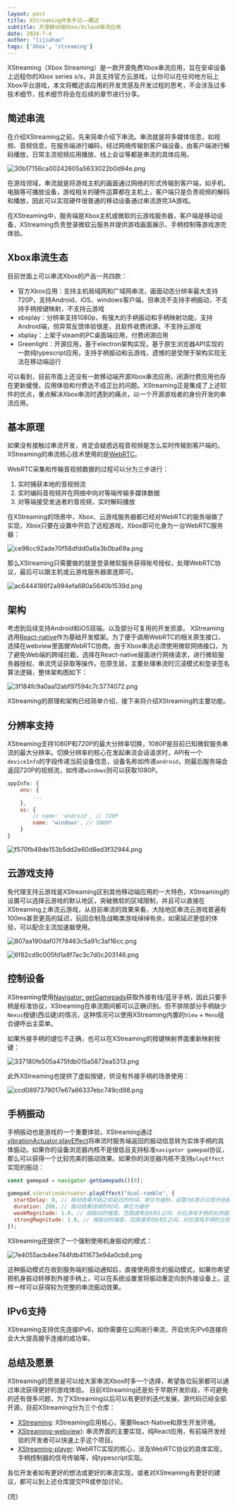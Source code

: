 ```yaml
---
layout: post
title: XStreaming开发手记——概述
subtitle: 开源移动端Xbox/Xcloud串流应用
date: 2024-7-4
author: "lijiahao"
tags: ['Xbox', 'streaming']
---
```


XStreaming（Xbox Streaming）是一款开源免费Xbox串流应用，旨在安卓设备上远程你的Xbox series x/s，并且支持官方云游戏，让你可以在任何地方玩上Xbox平台游戏，本文将概述该应用的开发灵感及开发过程的思考，不会涉及过多技术细节，技术细节将会在后续的章节进行分享。

## 简述串流
在介绍XStreaming之前，先来简单介绍下串流。串流就是将多媒体信息，如视频、音频信息，在服务端进行编码，经过网络传输到客户端设备，由客户端进行解码播放，日常主流视频应用播放、线上会议等都是串流的具体应用。

![30b17156ca00242605a5633022b0d94e.png](/img/xstreaming/intro/30b17156ca00242605a5633022b0d94e.png)

在游戏领域，串流就是将游戏主机的画面通过网络的形式传输到客户端，如手机、电脑等可播放设备，游戏相关的硬件运算都在主机上，客户端只是负责视频的解码和播放，因此可以实现硬件很普通的移动设备通过串流游完3A游戏。

在XStreaming中，服务端是Xbox主机或微软的云游戏服务器，客户端是移动设备，XStreaming负责登录微软云服务并提供游戏画面展示、手柄控制等游戏游完体验。

## Xbox串流生态

目前世面上可以串流Xbox的产品一共四款：

- 官方Xbox应用：支持主机局域网和广域网串流，画面动态分辨率最大支持720P，支持Android、iOS、windows客户端，但串流不支持手柄振动，不支持手柄按键映射，不支持云游戏
- xbxplay：分辨率支持1080p，有强大的手柄振动和手柄映射功能，支持Android端，但异常反馈体验很差，且软件收费闭源，不支持云游戏
- xbplay：上架于steam的PC桌面端应用，付费闭源应用
- Greenlight：开源应用，基于electron架构实现，基于原生浏览器API实现的一款纯typescript应用，支持手柄振动和云游戏，遗憾的是受限于架构实现无法在移动端运行

可以看到，目前市面上还没有一款移动端开源Xbox串流应用，闭源付费应用也存在更新缓慢，应用体验和付费达不成正比的问题。XStreaming正是集成了上述软件的优点，重点解决Xbox串流时遇到的痛点，以一个开源游戏者的身份开发的串流应用。

## 基本原理
如果没有接触过串流开发，肯定会疑惑远程音视频是怎么实时传输到客户端的。XStreaming的串流核心技术使用的是[WebRTC](https://webrtc.org/)。

WebRTC采集和传输音视频数据的过程可以分为三步进行：

1. 实时捕获本地的音视频流
2. 实时编码音视频并在网络中向对等端传输多媒体数据
3. 对等端接受发送者的音视频，实时解码播放

在XStreaming的场景中，Xbox、云游戏服务器都已经对WebRTC的服务端做了实现，Xbox只要在设置中开启了远程游戏，Xbox即可化身为一台WebRTC服务器：

![ce98cc92ade70f58dfdd0a6a3b0ba69a.png](/img/xstreaming/intro/ce98cc92ade70f58dfdd0a6a3b0ba69a.png)

那么XStreaming只需要做的就是登录微软服务获得账号授权，处理WebRTC协议，最后可以跟主机或云游戏服务器直连即可。

![ac6444186f2a994efa680a5640b1539d.png](/img/xstreaming/intro/ac6444186f2a994efa680a5640b1539d.png)

## 架构
考虑到后续支持Android和iOS双端，以及部分可复用的开发资源，
XStreaming选用[React-native](https://reactnative.dev/)作为基础开发框架。为了便于调用WebRTC的相关原生接口，选择在webview里面做WebRTC协商。由于Xbox串流必须使用微软网络接口，为了避免Web端的跨域拦截，选择在React-native层面进行网络请求，进行微软服务器授权、串流凭证获取等操作。在原生层，主要处理串流时沉浸模式和登录签名算法逻辑，整体架构图如下：

![3f184fc9a0aa12abf97594c7c3774072.png](/img/xstreaming/intro/3f184fc9a0aa12abf97594c7c3774072.png)

XStreaming的原理和架构已经简单介绍，接下来将介绍XStreaming的主要功能。

## 分辨率支持

XStreaming支持1080P和720P的最大分辨率切换，1080P是目前已知微软服务串流的最大分辨率。切换分辨率的核心在发起串流会话请求时，API有一个`deviceInfo`的字段传递当前设备信息，设备名称如传递`android`，则最后服务端会返回720P的视频流，如传递`windows`则可以获取1080P。

```js
appInfo: {
	env: {
		...
	},
	os: {
		// name: 'android', // 720P
		name: 'windows', // 1080P
	}
}
```

![f570fb49de153b5dd2e60d8ed3f32944.png](/img/xstreaming/intro/f570fb49de153b5dd2e60d8ed3f32944.png)

## 云游戏支持
免代理支持云游戏是XStreaming区别其他移动端应用的一大特色，XStreaming的设置可以选择云游戏的默认地区，突破微软的区域限制，并且可以直接在XStreaming上串流云游戏，从目前串流的效果来看，大陆地区串流云游戏普遍有100ms甚至更高的延迟，玩回合制及战略类游戏绰绰有余，如需延迟更低的体验，可以配合主流加速器使用。

![807aa190daf07f78463c5a91c3af16cc.png](/img/xstreaming/intro/807aa190daf07f78463c5a91c3af16cc.png)

![6f82cd9c005fd1a8f7ac3c7d0c203146.png](/img/xstreaming/intro/6f82cd9c005fd1a8f7ac3c7d0c203146.png)

## 控制设备

XStreaming使用[Navigator: getGamepads](https://developer.mozilla.org/en-US/docs/Web/API/Navigator/getGamepads)获取外接有线/蓝牙手柄，因此只要手柄是标准协议，XStreaming在串流期间都可以正确识别。但不排除部分手柄缺少`Nexus`按键(西瓜键)的情况，这种情况可以使用XStreaming内置的`View` + `Menu`组合键呼出主菜单。

如果外接手柄的键位不正确，也可以在XStreaming的按键映射界面重新映射按键：

![337180fe505a475fdb015a5872ea5313.png](/img/xstreaming/intro/337180fe505a475fdb015a5872ea5313.png)

此外XStreaming也提供了虚拟按键，供没有外接手柄的场景使用：

![ccd0897379017e67a86337ebc749cd98.png](/img/xstreaming/intro/ccd0897379017e67a86337ebc749cd98.png)

## 手柄振动

手柄振动也是游戏的一个重要体验，XStreaming通过[vibrationActuator.playEffect](https://developer.mozilla.org/en-US/docs/Web/API/GamepadHapticActuator/playEffect)将串流时服务端返回的振动信息转为实体手柄的具体振动，如果你的设备浏览器内核不是很低且支持标准`navigator gamepad`协议，那么可以获得一个比较完美的振动效果。如果你的浏览器内核不支持`playEffect`实现的振动：

```js
const gamepad = navigator.getGamepads()[0];

gamepad.vibrationActuator.playEffect("dual-rumble", {
  startDelay: 0, // 振动效果开始之前延迟的时间，单位为毫秒。设置为0表示立即开始振动效果
  duration: 200, // 振动效果持续的时间，单位为毫秒
  weakMagnitude: 1.0, // 弱振动的强度，范围通常在0到1之间。对应游戏手柄的右侧振动电机
  strongMagnitude: 1.0, // 强振动的强度，范围通常在0到1之间。对应游戏手柄的左侧振动电机
});
```

XStreaming还提供了一个强制使用机身振动的模式：

![7e4055acb4ee744fdb411673e94a0cb8.png](/img/xstreaming/intro/7e4055acb4ee744fdb411673e94a0cb8.png)


这种振动模式在收到服务端的振动通知后，直接使用原生的振动模式，如果你希望把机身振动转移到外接手柄上，可以在系统设置里将振动重定向到外接设备上，这样一样可以获得较为完整的串流振动效果。

## IPv6支持
XStreaming支持优先连接IPv6，如你需要在公网进行串流，开启优先IPv6连接将会大大提高握手连接的成功率。

## 总结及愿景

XStreaming的愿景是可以给大家串流Xbox时多一个选择，希望各位玩家都可以通过串流获得更好的游戏体验。 目前XStreaming还是处于早期开发阶段，不可避免的还有很多问题，为了XStreaming以后可以有更好的迭代发展，源代码已经全部开源，目前XStreaming分为三个仓库：

- [XStreaming](https://github.com/Geocld/XStreaming): XStreaming应用核心，需要React-Native和原生开发环境。
- [XStreaming-webview)](https://github.com/Geocld/XStreaming-webview): 串流界面的主要实现，纯React应用，有前端开发经验的开发者可以快速上手这个项目。
- [XStreaming-player](https://github.com/Geocld/XStreaming-player): WebRTC实现的核心，涉及WebRTC协议的具体实现，手柄控制器的信号传输等，纯typescript实现。

各位开发者如有更好的想法或更好的串流实现，或者对XStreaming有更好的建议，都可以到上述仓库提交PR或参加讨论。

(完)